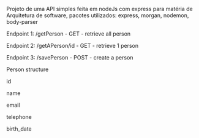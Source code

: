 Projeto de uma API simples feita em nodeJs com express para matéria de Arquitetura de software, pacotes utilizados: express, morgan, nodemon, body-parser

Endpoint 1: /getPerson - GET - retrieve all person

Endpoint 2: /getAPerson/id - GET - retrieve 1 person

Endpoint 3: /savePerson - POST - create a person

Person structure

  id
  
  name
  
  email
  
  telephone
  
  birth_date
